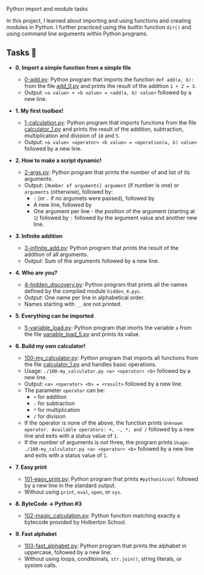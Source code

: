 Python import and module tasks

In this project, I learned about importing and using functions and creating
modules in Python. I further practiced using the builtin function
`dir()` and using command line arguments within Python programs.

## Tasks :page_with_curl:

* **0. Import a simple function from a simple file**
  * [0-add.py](./0-add.py): Python program that imports the function
  `def add(a, b):` from the file [add_0.py](./add_0.py) and prints the
  result of the addition `1 + 2 = 3`.
  * Output: `<a value> + <b value> = <add(a, b) value>` followed by a new line.

* **1. My first toolbox!**
  * [1-calculation.py](./1-calculation.py): Python program that imports functions
  from the file [calculator_1.py](./1-calculator.py) and prints the result
  of the addition, subtraction, multiplication and division of `10` and `5`.
  * Output: `<a value> <operator> <b value> = <operation(a, b) value>` followed by a new line.

* **2. How to make a script dynamic!**
  * [2-args.py](./2-args.py): Python program that prints the number of
  and list of its arguments.
  * Output: `[Number of arguments] argument` (if number is one) or `arguments` (otherwise), followed by:
    * `:` (or `.` if no argumets were passed), followed by
    * A new line, followed by
    * One argument per line - the position of the argument (starting at `1`) followed by `:` followed by the argument value and another new line.

* **3. Infinite addition**
  * [3-infinite_add.py](./3-infinite_add.py): Python program that prints the result of the
  addition of all arguments.
  * Output: Sum of the arguments followed by a new line.

* **4. Who are you?**
  * [4-hidden_discovery.py](./4-hidden_discovery.py): Python program that prints all the
  names defined by the compiled module `hidden_4.pyc`.
  * Output: One name per line in alphabetical order.
  * Names starting with `__` are not printed.

* **5. Everything can be imported**
  * [5-variable_load.py](./5-variable_load.py): Python program that imorts the
  variable `a` from the file [variable_load_5.py](./variable_load_5.py) and prints its value.

* **6. Build my own calculator!**
  * [100-my_calculator.py](./100-my_calculator.py): Python program that imports all functions
  from the file [calculator_1.py](./calculator_1.py) and handles basic operations.
  * Usage: `./100-my_calculator.py <a> <operator> <b>` followed by a new line.
  * Output: `<a> <operator> <b> = <result>` followed by a new line.
  * The parameter `operator` can be:
    * `+` for addition
    * `-` for subtraction
    * `*` for multiplication
    * `/` for division
  * If the operator is none of the above, the function prints `Unknown operator.
  Available operators: +, -, *, and /` followed by a new line and exits
  with a status value of `1`.
  * If the number of arguments is not three, the program prints `Usage: ./100-my_calculator.py <a> <operator> <b>` followed by a new line and exits with a status value of `1`.

* **7. Easy print**
  * [101-easy_print.py](./101-easy_print.py): Python program that prints
  `#pythoniscool` followed by a new line in the standard output.
  * Without using `print`, `eval`, `open`, or `sys`.

* **8. ByteCode -> Python #3**
  * [102-magic_calculation.py](./102-magic_calculation.py): Python function matching exactly a
  bytecode provided by Holberton School.

* **9. Fast alphabet**
  * [103-fast_alphabet.py](./103-fast_alphabet.py): Python program that prints the alphabet in
  uppercase, followed by a new line.
  * Without using loops, conditoinals, `str.join()`, string literals, or system calls.


